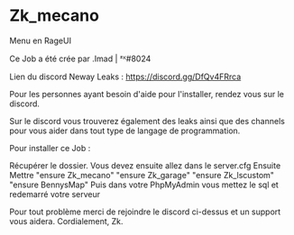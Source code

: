 # Zk_mecano

Menu en RageUI

Ce Job a été crée par .Imad | ᶻᴷ#8024

Lien du discord Neway Leaks : https://discord.gg/DfQv4FRrca

Pour les personnes ayant besoin d'aide pour l'installer, rendez vous sur le discord.

Sur le discord vous trouverez également des leaks ainsi que des channels pour vous aider dans tout type de langage de programmation.

Pour installer ce Job :

Récupérer le dossier. Vous devez ensuite allez dans le server.cfg Ensuite Mettre 
"ensure Zk_mecano"
"ensure Zk_garage"
"ensure Zk_lscustom"
"ensure BennysMap" 
Puis dans votre PhpMyAdmin vous mettez le sql et redemarré votre serveur

Pour tout problème merci de rejoindre le discord ci-dessus et un support vous aidera. Cordialement, Zk.
